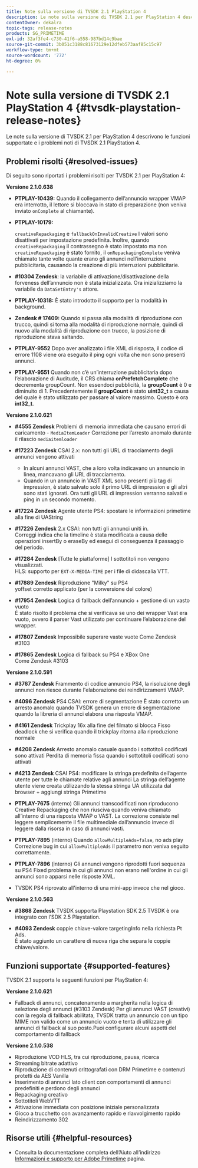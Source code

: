 ```yaml
---
title: Note sulla versione di TVSDK 2.1 PlayStation 4
description: Le note sulla versione di TVSDK 2.1 per PlayStation 4 descrivono le funzioni supportate e i problemi noti di TVSDK 2.1 PlayStation 4.
contentOwner: dekalra
topic-tags: release-notes
products: SG_PRIMETIME
exl-id: 32af3fe4-c730-41f6-a558-987bd14c9bae
source-git-commit: 3b051c3188c81673129e12dfeb573aaf85c15c97
workflow-type: tm+mt
source-wordcount: '772'
ht-degree: 0%

---
```


# Note sulla versione di TVSDK 2.1 PlayStation 4 {#tvsdk-playstation-release-notes}

Le note sulla versione di TVSDK 2.1 per PlayStation 4 descrivono le funzioni supportate e i problemi noti di TVSDK 2.1 PlayStation 4.

## Problemi risolti {#resolved-issues}

Di seguito sono riportati i problemi risolti per TVSDK 2.1 per PlayStation 4:

**Versione 2.1.0.638**

* **PTPLAY-10439:**
Quando il collegamento dell’annuncio wrapper VMAP era interrotto, il lettore si bloccava in stato di preparazione (non veniva inviato 
`onComplete` al chiamante).

* **PTPLAY-10179:**

   `creativeRepackaging` e `fallbackOnInvalidCreative` I valori sono disattivati per impostazione predefinita. Inoltre, quando `creativeRepackaging` il contrassegno è stato impostato ma non `creativeRepackaging` è stato fornito, il `onRepackagingComplete` veniva chiamato tante volte quante erano gli annunci nell’interruzione pubblicitaria, causando la creazione di più interruzioni pubblicitarie.

* **#10304 Zendesk**: la variabile di attivazione/disattivazione della forveness dell’annuncio non è stata inizializzata. Ora inizializziamo la variabile da `DataSetEntry's` attore.

* **PTPLAY-10318:**
È stato introdotto il supporto per la modalità in background.
* **Zendesk # 17409:**
Quando si passa alla modalità di riproduzione con trucco, quindi si torna alla modalità di riproduzione normale, quindi di nuovo alla modalità di riproduzione con trucco, la posizione di riproduzione stava saltando.
* **PTPLAY-9552**
Dopo aver analizzato i file XML di risposta, il codice di errore 1108 viene ora eseguito il ping ogni volta che non sono presenti annunci.
* **PTPLAY-9551**
Quando non c’è un’interruzione pubblicitaria dopo l’elaborazione di Auditude, il CRS chiama 
**onPrefetchComplete** che decrementa groupCount. Non essendoci pubblicità, la **groupCount** è 0 e diminuito di 1. Precedentemente il **groupCount** è stato **uint32_t** a causa del quale è stato utilizzato per passare al valore massimo. Questo è ora **int32_t**.

**Versione 2.1.0.621**

* **#4555 Zendesk**
Problemi di memoria immediata che causano errori di caricamento - 
`MediaItemLoader` Correzione per l’arresto anomalo durante il rilascio `mediaitemloader`

* **#17223 Zendesk**
CSAI 2.x: non tutti gli URL di tracciamento degli annunci vengono attivati
   * In alcuni annunci VAST, che a loro volta indicavano un annuncio in linea, mancavano gli URL di tracciamento.
   * Quando in un annuncio in VAST XML sono presenti più tag di impression, è stato salvato solo il primo URL di impression e gli altri sono stati ignorati. Ora tutti gli URL di impression verranno salvati e ping in un secondo momento.
* **#17224 Zendesk**
Agente utente PS4: spostare le informazioni primetime alla fine di UAString
* **#17226 Zendesk**
2.x CSAI: non tutti gli annunci uniti in.
\
   Correggi indica che la timeline è stata modificata a causa delle operazioni insertBy o eraseBy ed esegui di conseguenza il passaggio del periodo.

* **#17284 Zendesk**
   [Tutte le piattaforme] I sottotitoli non vengono visualizzati.\
   HLS: supporto per `EXT-X-MEDIA-TIME` per i file di didascalia VTT.

* **#17889 Zendesk**
Riproduzione &quot;Milky&quot; su PS4
\
   yoffset corretto applicato (per la conversione del colore)

* **#17954 Zendesk**
Logica di fallback dell’annuncio + gestione di un vasto vuoto
\
   È stato risolto il problema che si verificava se uno dei wrapper Vast era vuoto, ovvero il parser Vast utilizzato per continuare l’elaborazione del wrapper.

* **#17807 Zendesk**
Impossibile superare vaste vuote Come Zendesk #3103

* **#17865 Zendesk**
Logica di fallback su PS4 e XBox One
\
   Come Zendesk #3103

**Versione 2.1.0.591**

* **#3767 Zendesk**
Frammento di codice annuncio PS4, la risoluzione degli annunci non riesce durante l&#39;elaborazione dei reindirizzamenti VMAP.
* **#4096 Zendesk**
PS4 CSAI: errore di segmentazione È stato corretto un arresto anomalo quando TVSDK genera un errore di segmentazione quando la libreria di annunci elabora una risposta VMAP.

* **#4161 Zendesk**
Trickplay 16x alla fine del filmato si blocca Fisso deadlock che si verifica quando il trickplay ritorna alla riproduzione normale

* **#4208 Zendesk**
Arresto anomalo casuale quando i sottotitoli codificati sono attivati Perdita di memoria fissa quando i sottotitoli codificati sono attivati

* **#4213 Zendesk**
CSAI PS4: modificare la stringa predefinita dell’agente utente per tutte le chiamate relative agli annunci La stringa dell’agente utente viene creata utilizzando la stessa stringa UA utilizzata dal browser + aggiungi stringa Primetime

* **PTPLAY-7675** (interno) Gli annunci transcodificati non riproducono Creative Repackaging che non riusciva quando veniva chiamato all’interno di una risposta VMAP o VAST. La correzione consiste nel leggere semplicemente il file multimediale dall’annuncio invece di leggere dalla risorsa in caso di annunci vasti.

* **PTPLAY-7895** (interno) Quando `allowMultipleAds=false`, no ads play Correzione bug in cui `allowMultipleAds` il parametro non veniva seguito correttamente.

* **PTPLAY-7896** (interno) Gli annunci vengono riprodotti fuori sequenza su PS4 Fixed problema in cui gli annunci non erano nell&#39;ordine in cui gli annunci sono apparsi nelle risposte XML.

* TVSDK PS4 riprovato all&#39;interno di una mini-app invece che nel gioco.

**Versione 2.1.0.563**

* **#3868 Zendesk**
TVSDK supporta Playstation SDK 2.5 TVSDK è ora integrato con l’SDK 2.5 Playstation.

* **#4093 Zendesk**
coppie chiave-valore targetingInfo nella richiesta Pt Ads.
\
   È stato aggiunto un carattere di nuova riga che separa le coppie chiave/valore.

## Funzioni supportate {#supported-features}

TVSDK 2.1 supporta le seguenti funzioni per PlayStation 4:

**Versione 2.1.0.621**

* Fallback di annunci, concatenamento a margherita nella logica di selezione degli annunci (#3103 Zendesk) Per gli annunci VAST (creativi) con la regola di fallback abilitata, TVSDK tratta un annuncio con un tipo MIME non valido come un annuncio vuoto e tenta di utilizzare gli annunci di fallback al suo posto.Puoi configurare alcuni aspetti del comportamento di fallback

**Versione 2.1.0.538**

* Riproduzione VOD HLS, tra cui riproduzione, pausa, ricerca
* Streaming bitrate adattivo
* Riproduzione di contenuti crittografati con DRM Primetime e contenuti protetti da AES Vanilla
* Inserimento di annunci lato client con comportamenti di annunci predefiniti e perdono degli annunci
* Repackaging creativo
* Sottotitoli WebVTT
* Attivazione immediata con posizione iniziale personalizzata
* Gioco a trucchetto con avanzamento rapido e riavvolgimento rapido
* Reindirizzamento 302

## Risorse utili {#helpful-resources}

* Consulta la documentazione completa dell’Aiuto all’indirizzo [Informazioni e supporto per Adobe Primetime](https://experienceleague.adobe.com/docs/primetime.html) pagina.
